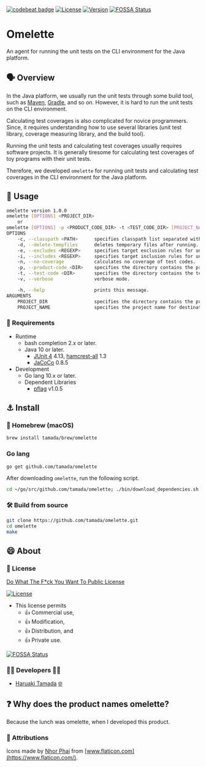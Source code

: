 [![codebeat badge](https://codebeat.co/badges/23134092-de46-44aa-942c-5d4a070eaf3c)](https://codebeat.co/projects/github-com-tamada-omelette-master)
[![License](https://img.shields.io/badge/License-WTFPL-blue.svg)](https://github.com/tamada/omelette/blob/master/LICENSE)
[![Version](https://img.shields.io/badge/Version-1.1.1-yellowgreen.svg)](https://github.com/tamada/omelette/releases/tag/v1.1.1)
[![FOSSA Status](https://app.fossa.com/api/projects/git%2Bgithub.com%2Ftamada%2Fomelette.svg?type=shield)](https://app.fossa.com/projects/git%2Bgithub.com%2Ftamada%2Fomelette?ref=badge_shield)

# Omelette

An agent for running the unit tests on the CLI environment for the Java platform.

## :speaking_head: Overview

In the Java platform, we usually run the unit tests through some build tool, such as [Maven](https://maven.apache.org), [Gradle](https://gradle.org), and so on.
However, it is hard to run the unit tests on the CLI environment.

Calculating test coverages is also complicated for novice programmers.
Since, it requires understanding how to use several libraries (unit test library, coverage measuring library, and the build tool).

Running the unit tests and calculating test coverages usually requires software projects.
It is generally tiresome for calculating test coverages of toy programs with their unit tests.

Therefore, we developed `omelette` for running unit tests and calculating test coverages in the CLI environment for the Java platform.


## :runner: Usage

```sh
omelette version 1.0.0
omelette [OPTIONS] <PROJECT_DIR>
    or
omelette [OPTIONS] -p <PRODUCT_CODE_DIR> -t <TEST_CODE_DIR> [PROJECT_NAME]
OPTIONS
    -c, --classpath <PATH>      specifies classpath list separated with a colon, or defines several options.
    -d, --delete-tempfiles      deletes temporary files after running.
    -e, --excludes <REGEXP>     specifies target exclusion rules for unit tests. Default is "" (no filtering).
    -i, --includes <REGEXP>     specifies target inclusion rules for unit tests. Default is "" (no filtering).
    -n, --no-coverage           calculates no coverage of test codes.
    -p, --product-code <DIR>    specifies the directory contains the product codes.
    -t, --test-code <DIR>       specifies the directory contains the test codes.
    -v, --verbose               verbose mode.

    -h, --help                  prints this message.
ARGUMENTS
    PROJECT_DIR                 specifies the directory contains the product codes and the unit test codes.
    PROJECT_NAME                specifies the project name for destination file. Default is "unknown".
```

### :briefcase: Requirements

* Runtime
    * bash completion 2.x or later.
    * Java 10 or later.
        * [JUnit 4](https://junit.org/junit4/) 4.13, [hamcrest-all](https://mvnrepository.com/artifact/org.hamcrest/hamcrest-all) 1.3
        * [JaCoCo](https://www.eclemma.org/jacoco/) 0.8.5
* Development
    * Go lang 10.x or later.
    * Dependent Libraries
        * [pflag](https://github.com/spf13/pflag) v1.0.5

## :anchor: Install

### :beer: Homebrew (macOS)

```sh
brew install tamada/brew/omelette
```

### Go lang

```
go get github.com/tamada/omelette
```

After downloading `omelette`, run the following script.

```sh
cd ~/go/src/github.com/tamada/omelette; ./bin/download_dependencies.sh
```

### :hammer_and_wrench: Build from source

```sh
git clone https://github.com/tamada/omelette.git
cd omelette
make
```

## :smile: About

### :scroll: License

[Do What The F*ck You Want To Public License](https://github.com/tamada/omelette/blob/master/LICENSE)

[![License](https://img.shields.io/badge/License-WTFPL-blue.svg)](https://github.com/tamada/omelette/blob/master/LICENSE)

* This license permits
    * :+1: Commercial use,
    * :+1: Modification,
    * :+1: Distribution, and
    * :+1: Private use.


[![FOSSA Status](https://app.fossa.com/api/projects/git%2Bgithub.com%2Ftamada%2Fomelette.svg?type=large)](https://app.fossa.com/projects/git%2Bgithub.com%2Ftamada%2Fomelette?ref=badge_large)

### :man_office_worker: Developers :woman_office_worker:

* [Haruaki Tamada](https://github.com/tamada) [:globe_with_meridians:](https://tamada.github.io)

## :question: Why does the product names omelette?

Because the lunch was omelette, when I developed this product.

### :handshake: Attributions

Icons made by [Nhor Phai](https://www.flaticon.com/authors/nhor-phai) from [www.flaticon.com](https://www.flaticon.com/).